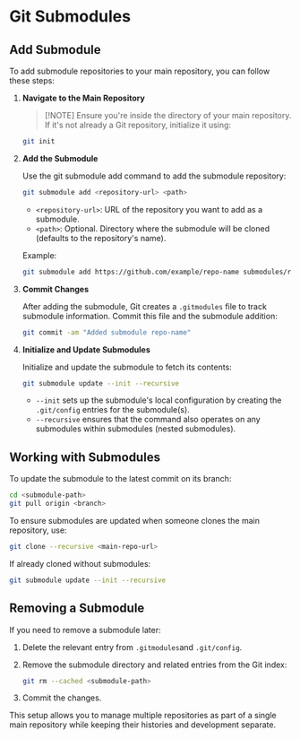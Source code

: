 # Git Submodules

## Add Submodule

To add submodule repositories to your main repository, you can follow these steps:

1. **Navigate to the Main Repository**

    > [!NOTE] Ensure you're inside the directory of your main repository. If it's not already a Git repository, initialize it using:

    ```bash
    git init
    ```

1. **Add the Submodule**

    Use the git submodule add command to add the submodule repository:

    ```bash
    git submodule add <repository-url> <path>
    ```

    - `<repository-url>`: URL of the repository you want to add as a submodule.
    - `<path>`: Optional. Directory where the submodule will be cloned (defaults to the repository's name).

    Example:

    ```bash
    git submodule add https://github.com/example/repo-name submodules/repo-name
    ```

1. **Commit Changes**

    After adding the submodule, Git creates a `.gitmodules` file to track submodule information. Commit this file and the submodule addition:

    ```bash
    git commit -am "Added submodule repo-name"
    ```

1. **Initialize and Update Submodules**

    Initialize and update the submodule to fetch its contents:

    ```bash
    git submodule update --init --recursive
    ```

    - `--init` sets up the submodule's local configuration by creating the `.git/config` entries for the submodule(s).
    - `--recursive` ensures that the command also operates on any submodules within submodules (nested submodules).

## Working with Submodules

To update the submodule to the latest commit on its branch:

```bash
cd <submodule-path>
git pull origin <branch>
```

To ensure submodules are updated when someone clones the main repository, use:

```bash
git clone --recursive <main-repo-url>
```

If already cloned without submodules:

```bash
git submodule update --init --recursive
```

## Removing a Submodule

If you need to remove a submodule later:

1. Delete the relevant entry from `.gitmodules`and `.git/config`.

1. Remove the submodule directory and related entries from the Git index:

    ```bash
    git rm --cached <submodule-path>
    ```

1. Commit the changes.

This setup allows you to manage multiple repositories as part of a single main repository while keeping their histories and development separate.

